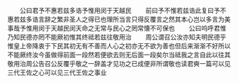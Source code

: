 <!-- { "loadSidebar": true } -->
　　公曰君予不惠若兹多诰予惟用闵于天越民
　　前曰予不惟若兹诰此复曰予不惠若兹多诰言辞之繁非圣人之得已也理所当言只得反覆言之然其本心岂以多言为美事哉予惟用闵于天越民闵天命之无常与民心之罔常懐不可保也
　　公曰呜呼君惟乃知民德亦罔不能厥初惟其终祗若兹往敬用治
　　周公谓召公汝亦知夫明民德乎惟皇上帝降衷于下民其初无有不善而人心之初亦无不欲为善也但后来渐渐不好所以不能厥终汝今虽做得前面一段然若便欲去则无后面一段矣尔当祗我之言自此以往其敬用治周公告召公反覆乎敬之一辞盖才见功之已成便非所谓敬也读君奭一篇可以见三代王佐之心可以见三代王佐之事业


